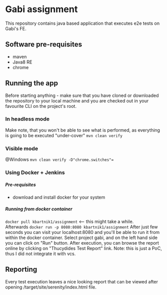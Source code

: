 # Gabi assignment
This repository contains java based application that executes e2e tests on Gabi's FE.
## Software pre-requisites
- maven
- Java8 RE
- chrome
## Running the app
Before starting anything - make sure that you have cloned or downloaded the repository to your local machine and you are checked out in your favourite CLI on the project's root.
### In headless mode
Make note, that you won't be able to see what is performed, as everything is going to be executed "under-cover"
`mvn clean verify`
### Visible mode
@Windows
`mvn clean verify -D"chrome.switches"=`
### Using Docker + Jenkins
##### Pre-requisites
- download and install docker for your system  
##### Running from docker container
`docker pull kbartnik1/assignment` <-- this might take a while.  
Afterwards `docker run -p 8080:8080 kbartnik1/assignment`
After just few seconds you can visit your localhost:8080 and you'll be able to run it from within the docker container. Select project gabi, and on the left hand side you can click on "Run" button. After execution, you can browse the report online by clicking on "Thucydides Test Report" link.
Note: this is just a PoC, thus I did not integrate it with vcs.

## Reporting
Every test execution leaves a nice looking report that can be viewed after opening /target/site/serenity/index.html file.
